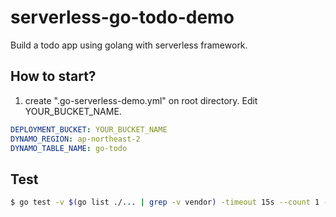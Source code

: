 # serverless-go-todo-demo
Build a todo app using golang with serverless framework.

## How to start?

1. create ".go-serverless-demo.yml" on root directory. Edit YOUR_BUCKET_NAME.

```yaml
DEPLOYMENT_BUCKET: YOUR_BUCKET_NAME
DYNAMO_REGION: ap-northeast-2
DYNAMO_TABLE_NAME: go-todo
```

## Test

```sh
$ go test -v $(go list ./... | grep -v vendor) -timeout 15s --count 1 -race -coverprofile=c.out -covermode=atomic
```